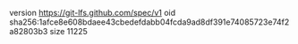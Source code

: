 version https://git-lfs.github.com/spec/v1
oid sha256:1afce8e608bdaee43cbedefdabb04fcda9ad8df391e74085723e74f2a82803b3
size 11225
